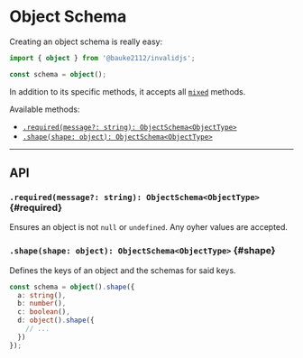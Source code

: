 # Object Schema

Creating an object schema is really easy:

```ts
import { object } from '@bauke2112/invalidjs';

const schema = object();
```

In addition to its specific methods, it accepts all [`mixed`](https://github.com/kimon0202/invalid/blob/master/.github/docs/Mixed.md) methods.

Available methods:

  - [`.required(message?: string): ObjectSchema<ObjectType>`](#required)
  - [`.shape(shape: object): ObjectSchema<ObjectType>`](#shape)

---
## API

### `.required(message?: string): ObjectSchema<ObjectType>` {#required}

  Ensures an object is not `null` or `undefined`. Any oyher values are accepted.

### `.shape(shape: object): ObjectSchema<ObjectType>` {#shape}

  Defines the keys of an object and the schemas for said keys.

```ts
const schema = object().shape({
  a: string(),
  b: number(),
  c: boolean(),
  d: object().shape({
    // ...
  })
});
```
